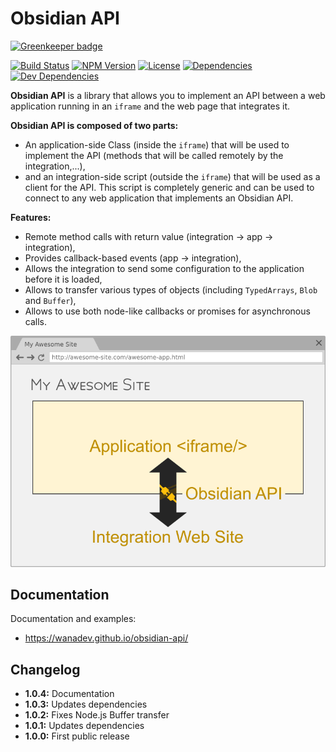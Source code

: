 # Obsidian API

[![Greenkeeper badge](https://badges.greenkeeper.io/wanadev/obsidian-api.svg)](https://greenkeeper.io/)

[![Build Status](https://travis-ci.org/wanadev/obsidian-api.svg?branch=master)](https://travis-ci.org/wanadev/obsidian-api)
[![NPM Version](http://img.shields.io/npm/v/obsidian-api.svg?style=flat)](https://www.npmjs.com/package/obsidian-api)
[![License](http://img.shields.io/npm/l/obsidian-api.svg?style=flat)](https://github.com/wanadev/obsidian-api/blob/master/LICENSE)
[![Dependencies](https://img.shields.io/david/wanadev/obsidian-api.svg?maxAge=2592000)]()
[![Dev Dependencies](https://img.shields.io/david/dev/wanadev/obsidian-api.svg?maxAge=2592000)]()

**Obsidian API** is a library that allows you to implement an API between a web
application running in an `iframe` and the web page that integrates it.

**Obsidian API is composed of two parts:**

* An application-side Class (inside the `iframe`) that will be used to
  implement the API (methods that will be called remotely by the
  integration,...),
* and an integration-side script (outside the `iframe`) that will be used as
  a client for the API. This script is completely generic and can be used to
  connect to any web application that implements an Obsidian API.

**Features:**

* Remote method calls with return value (integration → app → integration),
* Provides callback-based events (app → integration),
* Allows the integration to send some configuration to the application before
  it is loaded,
* Allows to transfer various types of objects (including `TypedArrays`,
  `Blob` and `Buffer`),
* Allows to use both node-like callbacks or promises for asynchronous calls.

![Obsidian API Schema](./doc/images/obsidian-api-schema.png)


## Documentation

Documentation and examples:

* https://wanadev.github.io/obsidian-api/


## Changelog

* **1.0.4:** Documentation
* **1.0.3:** Updates dependencies
* **1.0.2:** Fixes Node.js Buffer transfer
* **1.0.1:** Updates dependencies
* **1.0.0:** First public release
